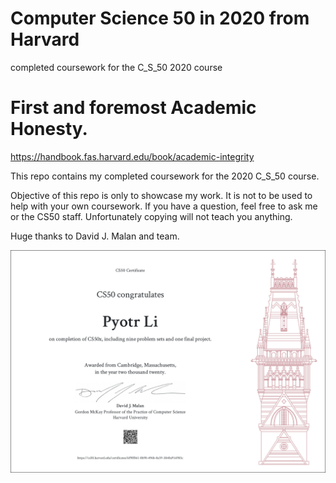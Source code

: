 # Computer Science 50 in 2020 from Harvard
completed coursework for the C_S_50 2020 course

# First and foremost Academic Honesty.
https://handbook.fas.harvard.edu/book/academic-integrity

This repo contains my completed coursework for the 2020 C_S_50 course.

Objective of this repo is only to showcase my work.
It is not to be used to help with your own coursework.
If you have a question, feel free to ask me or the CS50 staff.
Unfortunately copying will not teach you anything.

Huge thanks to David J. Malan and team.

![Certificate](/certificate/certificate.png)
